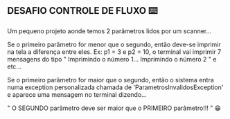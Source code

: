 ## DESAFIO CONTROLE DE FLUXO ⌨️

Um pequeno projeto aonde temos 2 parâmetros lidos por um scanner...

Se o primeiro parâmetro for menor que o segundo, então deve-se imprimir na tela a diferença entre eles. 
Ex: p1 = 3 e p2 = 10, o terminal vai imprimir 7 mensagens do tipo
" Imprimindo o número 1... Imprimindo o número 2 " e etc...

Se o primeiro parâmetro for maior que o segundo, então o sistema entra numa exception personalizada chamada de 'ParametrosInvalidosException' e aparece uma mensagem no terminal dizendo...

" O SEGUNDO parâmetro deve ser maior que o PRIMEIRO parâmetro!!! " 😁